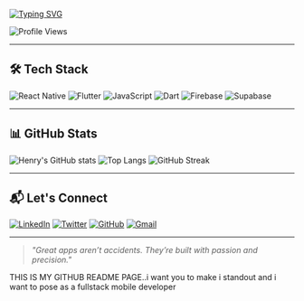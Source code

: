 <!-- Typing animation -->
[![Typing SVG](https://readme-typing-svg.herokuapp.com?font=Fira+Code&size=22&pause=1000&color=00C853&width=600&lines=Hi+there+%F0%9F%91%8B%2C+I'm+Ugochukwu+Dike;Senior+Mobile+Developer;React+Native+%7C+Flutter+%7C+Node.js;Building+apps+that+scale)](https://git.io/typing-svg)

<!-- Visitor counter -->
![Profile Views](https://komarev.com/ghpvc/?username=henrydykee&label=Profile%20Views&color=0e75b6&style=flat)

---

## 🛠 Tech Stack
![React Native](https://img.shields.io/badge/React%20Native-20232A?style=for-the-badge&logo=react&logoColor=61DAFB)
![Flutter](https://img.shields.io/badge/Flutter-02569B?style=for-the-badge&logo=flutter&logoColor=white)
![JavaScript](https://img.shields.io/badge/JavaScript-FFD43B?style=for-the-badge&logo=javascript&logoColor=black)
![Dart](https://img.shields.io/badge/Dart-0175C2?style=for-the-badge&logo=dart&logoColor=white)
![Firebase](https://img.shields.io/badge/Firebase-FFCA28?style=for-the-badge&logo=firebase&logoColor=black)
![Supabase](https://img.shields.io/badge/Supabase-3ECF8E?style=for-the-badge&logo=supabase&logoColor=white)

---

## 📊 GitHub Stats
![Henry's GitHub stats](https://github-readme-stats.vercel.app/api?username=henrydykee&show_icons=true&theme=tokyonight)
![Top Langs](https://github-readme-stats.vercel.app/api/top-langs/?username=henrydykee&layout=compact&theme=tokyonight)
![GitHub Streak](https://github-readme-streak-stats.herokuapp.com/?user=henrydykee&theme=tokyonight)

---

## 📬 Let's Connect
[![LinkedIn](https://img.shields.io/badge/LinkedIn-0077B5?style=for-the-badge&logo=linkedin&logoColor=white)](https://www.linkedin.com/in/ugochukwu-dike-33027b175)
[![Twitter](https://img.shields.io/badge/Twitter-1DA1F2?style=for-the-badge&logo=twitter&logoColor=white)](https://twitter.com/henry_dykee)
[![GitHub](https://img.shields.io/badge/GitHub-171515?style=for-the-badge&logo=github&logoColor=white)](https://github.com/henrydykee)
[![Gmail](https://img.shields.io/badge/Email-D14836?style=for-the-badge&logo=gmail&logoColor=white)](mailto:dykeehenry@gmail.com)

---

> _"Great apps aren’t accidents. They’re built with passion and precision."_


THIS IS MY GITHUB README PAGE..i want you to make i standout and i want to pose as a fullstack mobile developer
